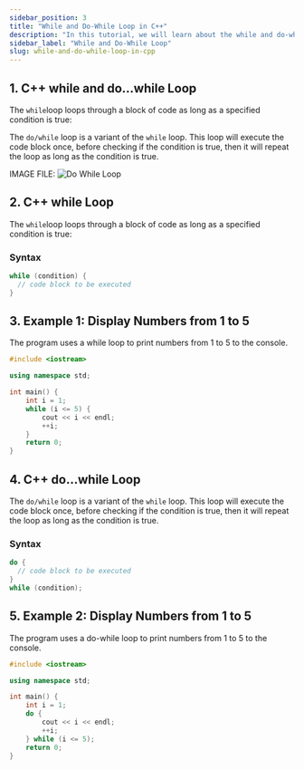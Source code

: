 ```yaml
---
sidebar_position: 3
title: "While and Do-While Loop in C++"
description: "In this tutorial, we will learn about the while and do-while loop in C++ programming with the help of examples. The while loop is used to execute a block of code multiple times."
sidebar_label: "While and Do-While Loop"
slug: while-and-do-while-loop-in-cpp
---
```


## 1. C++ while and do...while Loop

The `while`loop loops through a block of code as long as a specified condition is true:

The `do/while` loop is a variant of the `while` loop. This loop will execute the code block once, before checking if the condition is true, then it will repeat the loop as long as the condition is true.

IMAGE FILE:
![Do While Loop](../../static/img/day-05/while-do-while-loop-in-cpp.png)

## 2. C++ while Loop

The `while`loop loops through a block of code as long as a specified condition is true:

### Syntax
```cpp
while (condition) {
  // code block to be executed
}

```

## 3. Example 1: Display Numbers from 1 to 5

The program uses a while loop to print numbers from 1 to 5 to the console.
```cpp
#include <iostream>

using namespace std;

int main() {
    int i = 1;
    while (i <= 5) {
        cout << i << endl;
        ++i;
    }
    return 0;
}

```
## 4. C++ do...while Loop

The `do/while` loop is a variant of the `while` loop. This loop will execute the code block once, before checking if the condition is true, then it will repeat the loop as long as the condition is true.

### Syntax
```cpp
do {
  // code block to be executed
}
while (condition);
```

## 5. Example 2: Display Numbers from 1 to 5

The program uses a do-while loop to print numbers from 1 to 5 to the console.

```cpp
#include <iostream>

using namespace std;

int main() {
    int i = 1;
    do {
        cout << i << endl;
        ++i;
    } while (i <= 5);
    return 0;
}
```
